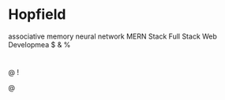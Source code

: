 # Hopfield
associative memory neural network
MERN Stack
 Full Stack Web Developmea
$
&
%
#
@
!





@

